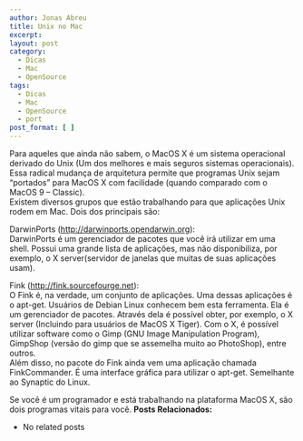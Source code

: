 ```yaml
---
author: Jonas Abreu
title: Unix no Mac
excerpt:
layout: post
category:
  - Dicas
  - Mac
  - OpenSource
tags:
  - Dicas
  - Mac
  - OpenSource
  - port
post_format: [ ]
---
```

Para aqueles que ainda não sabem, o MacOS X é um sistema operacional derivado do Unix (Um dos melhores e mais seguros sistemas operacionais). Essa radical mudança de arquitetura permite que programas Unix sejam “portados” para MacOS X com facilidade (quando comparado com o MacOS 9 – Classic).  
Existem diversos grupos que estão trabalhando para que aplicações Unix rodem em Mac. Dois dos principais são:

DarwinPorts (http://darwinports.opendarwin.org):  
DarwinPorts é um gerenciador de pacotes que você irá utilizar em uma shell. Possui uma grande lista de aplicações, mas não disponibiliza, por exemplo, o X server(servidor de janelas que muitas de suas aplicações usam).

Fink (http://fink.sourcefourge.net):  
O Fink é, na verdade, um conjunto de aplicações. Uma dessas aplicações é o apt-get. Usuários de Debian Linux conhecem bem esta ferramenta. Ela é um gerenciador de pacotes. Através dela é possível obter, por exemplo, o X server (Incluindo para usuários de MacOS X Tiger). Com o X, é possível utilizar software como o Gimp (GNU Image Manipulation Program), GimpShop (versão do gimp que se assemelha muito ao PhotoShop), entre outros.  
Além disso, no pacote do Fink ainda vem uma aplicação chamada FinkCommander. É uma interface gráfica para utilizar o apt-get. Semelhante ao Synaptic do Linux.

Se você é um programador e está trabalhando na plataforma MacOS X, são dois programas vitais para você. 
**Posts Relacionados:** 
*   No related posts

















